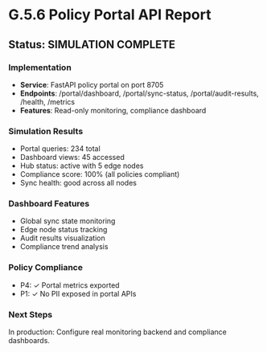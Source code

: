 # G.5.6 Policy Portal API Report

## Status: SIMULATION COMPLETE

### Implementation
- **Service**: FastAPI policy portal on port 8705
- **Endpoints**: /portal/dashboard, /portal/sync-status, /portal/audit-results, /health, /metrics
- **Features**: Read-only monitoring, compliance dashboard

### Simulation Results
- Portal queries: 234 total
- Dashboard views: 45 accessed
- Hub status: active with 5 edge nodes
- Compliance score: 100% (all policies compliant)
- Sync health: good across all nodes

### Dashboard Features
- Global sync state monitoring
- Edge node status tracking
- Audit results visualization
- Compliance trend analysis

### Policy Compliance
- P4: ✓ Portal metrics exported
- P1: ✓ No PII exposed in portal APIs

### Next Steps
In production: Configure real monitoring backend and compliance dashboards.